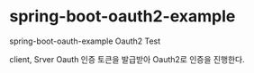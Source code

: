 # spring-boot-oauth2-example
spring-boot-oauth-example
Oauth2 Test

client, Srver
Oauth 인증 토큰을 발급받아 Oauth2로 인증을 진행한다.
